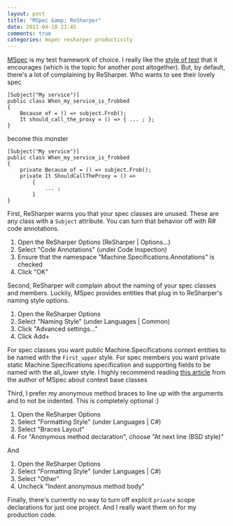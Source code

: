 ```yaml
---
layout: post
title: "MSpec &amp; ReSharper"
date: 2011-04-18 21:45
comments: true
categories: mspec resharper productivity
---
```


[MSpec][m] is my test framework of choice. I really like the [style of test][bdd] that it encourages (which is the topic for another post altogether). But, by default, there's a lot of complaining by ReSharper. Who wants to see their lovely spec

``` 
[Subject("My service")]
public class When_my_service_is_frobbed
{
    Because of = () => subject.Frob();
    It should_call_the_proxy = () => { ... ; };
}
```

become this monster

```
[Subject("My service")]
public class When_my_service_is_frobbed
{
    private Because of = () => subject.Frob();
    private It ShouldCallTheProxy = () => 
        {
            ... ;
        }
}
```

First, ReSharper warns you that your spec classes are unused. These are any class with a `Subject` attribute. You can turn that behavior off with R# code annotations.

 1. Open the ReSharper Options (ReSharper | Options...)
 2. Select "Code Annotations" (under Code Inspection)
 3. Ensure that the namespace "Machine.Specifications.Annotations" is checked
 4. Click "OK"

Second, ReSharper will complain about the naming of your spec classes and members. Luckily, MSpec provides entities that plug in to ReSharper's naming style options.

 1. Open the ReSharper Options
 2. Select "Naming Style" (under Languages | Common)
 3. Click "Advanced settings..."
 4. Click Add+

For spec classes you want public Machine.Specifications context entities to be named with the `First_upper` style. For spec members you want private static Machine.Specifications specification and supporting fields to be named with the all_lower style. I highly recommend reading [this article][m-ctx] from the author of MSpec about context base classes

Third, I prefer my anonymous method braces to line up with the arguments and to not be indented. This is completely optional :)

 1. Open the ReSharper Options
 2. Select "Formatting Style" (under Languages | C#)
 3. Select "Braces Layout"
 4. For "Anonymous method declaration", choose "At next line (BSD style)"

And

 1. Open the ReSharper Options
 2. Select "Formatting Style" (under Languages | C#)
 3. Select "Other"
 4. Uncheck "Indent anonymous method body"

Finally, there's currently no way to turn off explicit `private` scope declarations for  just one project. And I really want them on for my production code.

 [m]: https://github.com/machine/machine.specifications
 [m-ctx]: http://codebetter.com/aaronjensen/2009/10/05/a-recent-conversation-about-mspec-practices/
 [bdd]: http://dannorth.net/introducing-bdd/
